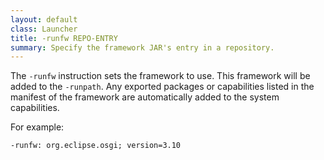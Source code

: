```yaml
---
layout: default
class: Launcher
title: -runfw REPO-ENTRY
summary: Specify the framework JAR's entry in a repository.
---
```


The `-runfw` instruction sets the framework to use. This framework will be added to the `-runpath`. Any exported packages or capabilities listed in the manifest of the framework are automatically added to the system capabilities.

For example:

	-runfw: org.eclipse.osgi; version=3.10
